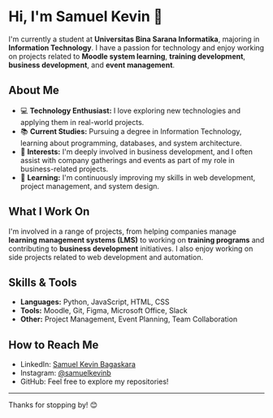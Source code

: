 # Hi, I'm Samuel Kevin 👋

I'm currently a student at **Universitas Bina Sarana Informatika**, majoring in **Information Technology**. I have a passion for technology and enjoy working on projects related to **Moodle system learning**, **training development**, **business development**, and **event management**.

## About Me

- 💻 **Technology Enthusiast:** I love exploring new technologies and applying them in real-world projects.
- 📚 **Current Studies:** Pursuing a degree in Information Technology, learning about programming, databases, and system architecture.
- 🎯 **Interests:** I'm deeply involved in business development, and I often assist with company gatherings and events as part of my role in business-related projects.
- 🚀 **Learning:** I'm continuously improving my skills in web development, project management, and system design.

## What I Work On

I'm involved in a range of projects, from helping companies manage **learning management systems (LMS)** to working on **training programs** and contributing to **business development** initiatives. I also enjoy working on side projects related to web development and automation.

## Skills & Tools

- **Languages:** Python, JavaScript, HTML, CSS
- **Tools:** Moodle, Git, Figma, Microsoft Office, Slack
- **Other:** Project Management, Event Planning, Team Collaboration

## How to Reach Me

- LinkedIn: [Samuel Kevin Bagaskara](https://www.linkedin.com/in/samuel-kevin-bagaskara)
- Instagram: [@samuelkevinb](https://www.instagram.com/samuelkevinb/)
- GitHub: Feel free to explore my repositories!

---

Thanks for stopping by! 😊
